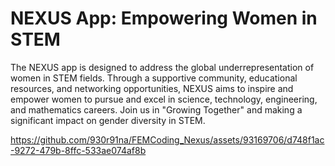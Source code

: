# NEXUS App: Empowering Women in STEM


The NEXUS app is designed to address the global underrepresentation of women in STEM fields. Through a supportive community, educational resources, and networking opportunities, NEXUS aims to inspire and empower women to pursue and excel in science, technology, engineering, and mathematics careers. Join us in "Growing Together" and making a significant impact on gender diversity in STEM.

https://github.com/930r91na/FEMCoding_Nexus/assets/93169706/d748f1ac-9272-479b-8ffc-533ae074af8b

